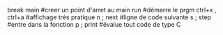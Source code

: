 
break main          #creer un point d'arret au main
run                 #démarre le prgm
ctrl+x , ctrl+a     #affichage trés pratique
n ; next            #ligne de code suivante
s ; step            #entre dans la fonction
p ; print           #évalue tout code de type C
